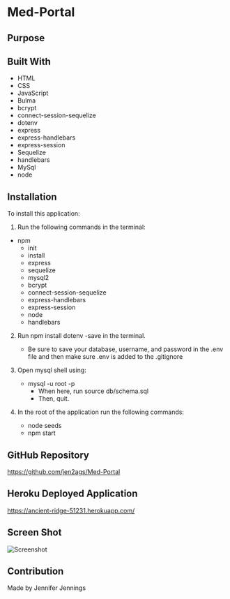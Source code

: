 # Med-Portal

## Purpose


## Built With
* HTML
* CSS
* JavaScript
* Bulma
* bcrypt
* connect-session-sequelize
* dotenv
* express
* express-handlebars
* express-session
* Sequelize
* handlebars
* MySql
* node

## Installation
To install this application: 
1. Run the following commands in the terminal:
 * npm 
    * init 
    * install 
    * express 
    * sequelize 
    * mysql2 
    * bcrypt 
    * connect-session-sequelize 
    * express-handlebars 
    * express-session 
    * node
    * handlebars
2. Run npm install dotenv -save in the terminal.
    * Be sure to save your database, username, and password in the .env file and then make sure .env is added to the .gitignore

3. Open mysql shell using:
    * mysql -u root -p
        * When here, run source db/schema.sql
        * Then, quit.

4. In the root of the application run the following commands:
    * node seeds
    * npm start


## GitHub Repository
https://github.com/jen2ags/Med-Portal

## Heroku Deployed Application
https://ancient-ridge-51231.herokuapp.com/

## Screen Shot
![Screenshot]()


## Contribution
Made by Jennifer Jennings
